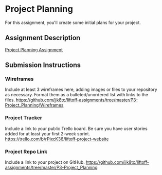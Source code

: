 # Project Planning
For this assignment, you'll create some initial plans for your project.

## Assignment Description
[Project Planning Assignment](https://education.launchcode.org/liftoff/modules/assignments/project-planning)

## Submission Instructions

### Wireframes

Include at least 3 wireframes here, adding images or files to your repository as necessary. Format them as a bulleted/unordered list with links to the files.
https://github.com/jjk8tc/liftoff-assignments/tree/master/P3-Project_Planning/Wireframes

### Project Tracker

Include a link to your public Trello board. Be sure you have user stories added for at least your first 2-week sprint.
https://trello.com/b/rPixcK36/liftoff-project-website

### Project Repo Link

Include a link to your project on GitHub.
https://github.com/jjk8tc/liftoff-assignments/tree/master/P3-Project_Planning